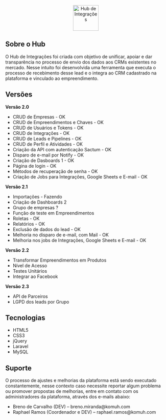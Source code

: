 <p align="center">
    <a href="https://hub.komuh.com" target="_blank">
        <img src="https://hub.komuh.com/images/logo-black.png" height="80" alt="Hub de Integrações">
    </a>
</p>

## Sobre o Hub

O Hub de Integrações foi criada com objetivo de unificar, apoiar e dar transparência no processo de envio dos dados aos CRMs existentes no mercado. Nesse intuito foi desenvolvida uma ferramenta que executa o processo de recebimento desse lead e o integra ao CRM cadastrado na plataforma e vinculado ao empreendimento.

## Versões

<strong>Versão 2.0</strong>

<ul>
    <li>CRUD de Empresas - OK</li>
    <li>CRUD de Empreendimentos e Chaves - OK</li>
    <li>CRUD de Usuários e Tokens - OK</li>
    <li>CRUD de Integrações - OK</li>
    <li>CRUD de Leads e Pipelines - OK</li>
    <li>CRUD de Perfil e Atividades - OK</li>
    <li>Criação da API com autenticação Sactum - OK</li>
    <li>Disparo de e-mail por Notify - OK</li>
    <li>Criação de Dasboards 1 - OK</li>
    <li>Página de login - OK</li>
    <li>Métodos de recuperação de senha - OK</li>
    <li>Criação de Jobs para Integrações, Google Sheets e E-mail - OK</li>
</ul>

<strong>Versão 2.1</strong>

<ul>
    <li>Importações - Fazendo</li>
    <li>Criação de Dashboards 2</li>
    <li>Grupo de empresas ?</li>
    <li>Função de teste em Empreendimentos</li>
    <li>Roletas - OK</li>
    <li>Relatórios - OK</li>
    <li>Exclusão de dados do lead - OK</li>
    <li>Melhoria no disparo de e-mail, com Mail - OK</li>
    <li>Melhoria nos jobs de Integrações, Google Sheets e E-mail - OK</li>
</ul>

<strong>Versão 2.2</strong>

<ul>
    <li>Transformar Empreendimentos em Produtos</li>
    <li>Nível de Acesso</li>
    <li>Testes Unitários</li>
    <li>Integrar ao Facebook</li>
</ul>

<strong>Versão 2.3</strong>

<ul>
    <li>API de Parceiros</li>
    <li>LGPD dos leads por Grupo</li>
</ul>

## Tecnologias

-   HTML5
-   CSS3
-   jQuery
-   Laravel
-   MySQL

## Suporte

<p>O processo de ajustes e melhorias da plataforma está sendo executado constantemente, nesse contexto caso necessite reportar algum problema ou promover propostas de melhorias, entre em contato com os administradores da plataforma, através dos e-mails abaixo:</p>
<ul>
    <li>Breno de Carvalho (DEV) – breno.miranda@komuh.com</li>
    <li>Raphael Ramos (Coordenador e DEV) – raphael.ramos@komuh.com</li>
</ul>
